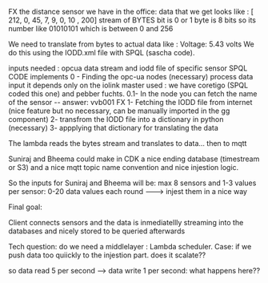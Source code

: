 
FX the distance sensor we have in the office:
data that we get looks like : [ 212, 0, 45, 7, 9, 0, 10 , 200]
stream of BYTES 
bit is 0 or 1
byte is 8 bits so its number like 01010101 which is between 0 and 256

We need to translate from bytes to actual data like : Voltage: 5.43 volts
We do this using the IODD.xml file with SPQL (sascha code). 

inputs needed : opcua data stream and iodd file of specific sensor
SPQL CODE implements
0 - Finding the opc-ua nodes (necessary) process data input  it depends only on the iolink master used : we have coretigo (SPQL coded this one) and pebber fuchts.
0.1- In the node you can fetch the name of the sensor -- answer: vvb001 FX
1- Fetching the IODD file from internet (nice feature but no necessary, can be manually imported in the gg component)
2- transfrom the IODD file into a dictionary in python (necessary)
3- appplying that dictionary for translating the data

The lambda reads the bytes stream and translates to data... then to mqtt 

Suniraj and Bheema could make in CDK a nice ending database (timestream or S3) and a nice mqtt topic name convention and nice injestion logic.

So the inputs for Suniraj and Bheema will be: max 8 sensors and 1-3 values per sensor: 0-20 data values each round ---> injest them in a nice way

Final goal:

Client connects sensors and the data is inmediatellly streaming into the databases and nicely stored to be queried afterwards

Tech question: do we need a middlelayer : Lambda scheduler. Case:  if we push data too quiickly to the injestion part. does it scalate??

so data read 5 per second --> data write 1 per second: what happens here??